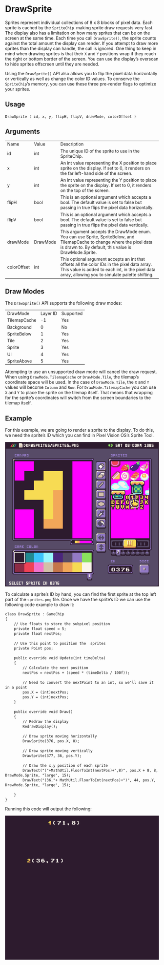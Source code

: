 # DrawSprite

Sprites represent individual collections of 8 x 8 blocks of pixel data. Each sprite is cached by the `SpriteChip `making sprite draw requests very fast. The display also has a limitation on how many sprites that can be on the screen at the same time. Each time you call `DrawSprite()`, the sprite counts against the total amount the display can render. If you attempt to draw more sprites than the display can handle, the call is ignored. One thing to keep in mind when drawing sprites is that their `X` and `Y` positions wrap if they reach the right or bottom border of the screen. You can use the display’s overscan to hide sprites offscreen until they are needed.

Using the `DrawSprite()` API also allows you to flip the pixel data horizontally or vertically as well as change the color ID values. To conserve the `SpriteChip`’s memory, you can use these three pre-render flags to optimize your sprites.

## Usage

`DrawSprite ( id, x, y, flipH, flipV, drawMode, colorOffset )`

## Arguments

<table>
  <tr>
    <td>Name</td>
    <td>Value</td>
    <td>Description</td>
  </tr>
  <tr>
    <td>id</td>
    <td>int</td>
    <td>The unique ID of the sprite to use in the SpriteChip.</td>
  </tr>
  <tr>
    <td>x</td>
    <td>int</td>
    <td>An int value representing the X position to place sprite on the display. If set to 0, it renders on the far left-hand side of the screen.</td>
  </tr>
  <tr>
    <td>y</td>
    <td>int</td>
    <td>An int value representing the Y position to place the sprite on the display. If set to 0, it renders on the top of the screen.</td>
  </tr>
  <tr>
    <td>flipH</td>
    <td>bool</td>
    <td>This is an optional argument which accepts a bool. The default value is set to false but passing in true flips the pixel data horizontally.</td>
  </tr>
  <tr>
    <td>flipV</td>
    <td>bool</td>
    <td>This is an optional argument which accepts a bool. The default value is set to false but passing in true flips the pixel data vertically.</td>
  </tr>
  <tr>
    <td>drawMode</td>
    <td>DrawMode</td>
    <td>This argument accepts the DrawMode enum. You can use Sprite, SpriteBelow, and TilemapCache to change where the pixel data is drawn to. By default, this value is DrawMode.Sprite.</td>
  </tr>
  <tr>
    <td>colorOffset</td>
    <td>int</td>
    <td>This optional argument accepts an int that offsets all the color IDs in the pixel data array. This value is added to each int, in the pixel data array, allowing you to simulate palette shifting.</td>
  </tr>
</table>


## Draw Modes

The `DrawSprite()` API supports the following draw modes:

<table>
  <tr>
    <td>DrawMode</td>
    <td>Layer ID</td>
    <td>Supported</td>
  </tr>
  <tr>
    <td>TilemapCache</td>
    <td>-1</td>
    <td>Yes</td>
  </tr>
  <tr>
    <td>Background</td>
    <td>0</td>
    <td>No</td>
  </tr>
  <tr>
    <td>SpriteBelow</td>
    <td>1</td>
    <td>Yes</td>
  </tr>
  <tr>
    <td>Tile</td>
    <td>2</td>
    <td>Yes</td>
  </tr>
  <tr>
    <td>Sprite</td>
    <td>3</td>
    <td>Yes</td>
  </tr>
  <tr>
    <td>UI</td>
    <td>4</td>
    <td>Yes</td>
  </tr>
  <tr>
    <td>SpriteAbove</td>
    <td>5</td>
    <td>Yes</td>
  </tr>
</table>


Attempting to use an unsupported draw mode will cancel the draw request. When using `DrawMode.TilemapCache` or `DrawMode.Tile`, the tilemap’s coordinate space will be used. In the case of `DrawMode.Tile`, the `X` and `Y` values will become `Column` and `Row`. For `DrawMode.TilemapCache` you can use `X` and `Y` to place the sprite on the tilemap itself. That means that wrapping for the sprite’s coordinates will switch from the screen boundaries to the tilemap itself.

## Example

For this example, we are going to render a sprite to the display. To do this, we need the sprite’s ID which you can find in Pixel Vision OS’s Sprite Tool.

<p style="text-align:center"><img src="images/DrawSprite_image_0.png" /></p>

To calculate a sprite’s ID by hand, you can find the first sprite at the top left part of the `sprites.png` file. Once we have the sprite’s ID we can use the following code example to draw it:

    class DrawSprite : GameChip
    {
        // Use floats to store the subpixel position
        private float speed = 5;
        private float nextPos;

        // Use this point to position the  sprites
        private Point pos;

        public override void Update(int timeDelta)
        { 
            // Calculate the next position
            nextPos = nextPos + (speed * (timeDelta / 100f));

            // Need to convert the nextPoint to an int, so we'll save it in a point
            pos.X = (int)nextPos;
            pos.Y = (int)nextPos;
        }

        public override void Draw()
        { 
            // Redraw the display
            RedrawDisplay();

            // Draw sprite moving horizontally
            DrawSprite(376, pos.X, 8);

            // Draw sprite moving vertically
            DrawSprite(377, 36, pos.Y);

            // Draw the x,y position of each sprite
            DrawText("("+MathUtil.FloorToInt(nextPos)+",8)", pos.X + 8, 8, DrawMode.Sprite, "large", 15);
            DrawText("(36,"+ MathUtil.FloorToInt(nextPos)+")", 44, pos.Y, DrawMode.Sprite, "large", 15);

        }
    }

Running this code will output the following:

<p style="text-align:center"><img src="images/DrawSpriteOutput_image_0.png" /></p>


